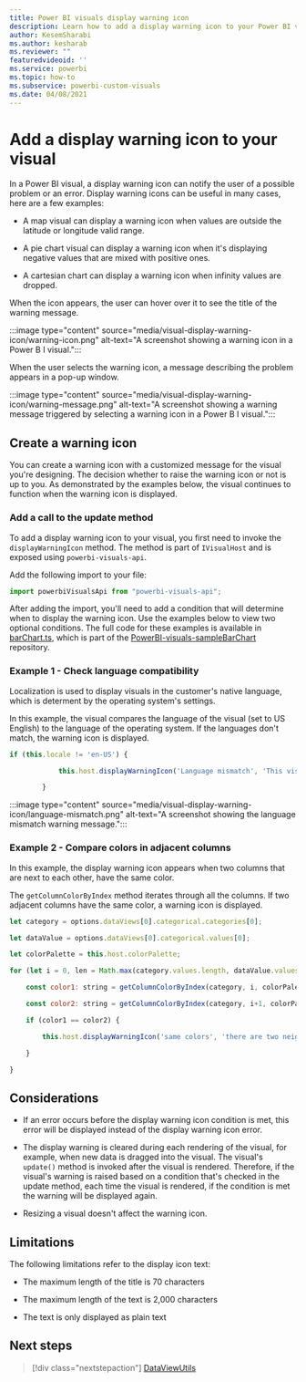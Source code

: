 ```yaml
---
title: Power BI visuals display warning icon
description: Learn how to add a display warning icon to your Power BI visual.
author: KesemSharabi
ms.author: kesharab
ms.reviewer: ""
featuredvideoid: ''
ms.service: powerbi
ms.topic: how-to
ms.subservice: powerbi-custom-visuals
ms.date: 04/08/2021
---
```


# Add a display warning icon to your visual

In a Power BI visual, a display warning icon can notify the user of a possible problem or an error. Display warning icons can be useful in many cases, here are a few examples:

* A map  visual can display a warning icon when values are outside the latitude or longitude valid range.

* A pie chart visual can display a warning icon when it's displaying negative values that are mixed with positive ones.

* A cartesian chart can display a warning icon when infinity values are dropped.

When the icon appears, the user can hover over it to see the title of the warning message.

:::image type="content" source="media/visual-display-warning-icon/warning-icon.png" alt-text="A screenshot showing a warning icon in a Power B I visual.":::

When the user selects the warning icon, a message describing the problem appears in a pop-up window.

:::image type="content" source="media/visual-display-warning-icon/warning-message.png" alt-text="A screenshot showing a warning message triggered by selecting a warning icon in a Power B I visual.":::

## Create a warning icon

You can create a warning icon with a customized message for the visual you're designing. The decision whether to raise the warning icon or not is up to you. As demonstrated by the examples below, the visual continues to function when the warning icon is displayed.

### Add a call to the update method

To add a display warning icon to your visual, you first need to invoke the `displayWarningIcon` method. The method is part of `IVisualHost` and is exposed using `powerbi-visuals-api`.

Add the following import to your file:

```javascript
import powerbiVisualsApi from "powerbi-visuals-api"; 
```

After adding the import, you'll need to add a condition that will determine when to display the warning icon. Use the examples below to view two optional conditions. The full code for these examples is available in [barChart.ts](https://github.com/microsoft/PowerBI-visuals-sampleBarChart/blob/master/src/barChart.ts), which is part of the [PowerBI-visuals-sampleBarChart](https://github.com/microsoft/PowerBI-visuals-sampleBarChart)  repository.

### Example 1 - Check language compatibility

Localization is used to display visuals in the customer's native language, which is determent by the operating system's settings.

In this example, the visual compares the language of the visual (set to US English) to the language of the operating system. If the languages don't match, the warning icon is displayed.

```javascript
if (this.locale != 'en-US') { 

            this.host.displayWarningIcon('Language mismatch', 'This visual does not support languages other than english. Please use US english as your browser language.'); 

        }
```

:::image type="content" source="media/visual-display-warning-icon/language-mismatch.png" alt-text="A screenshot showing the language mismatch warning message.":::

### Example 2 - Compare colors in adjacent columns  

In this example, the display warning icon appears when two columns that are next to each other, have the same color.

The `getColumnColorByIndex` method iterates through all the columns. If two adjacent columns have the same color, a warning icon is displayed.  

```javascript
let category = options.dataViews[0].categorical.categories[0]; 

let dataValue = options.dataViews[0].categorical.values[0]; 

let colorPalette = this.host.colorPalette; 

for (let i = 0, len = Math.max(category.values.length, dataValue.values.length); i < len-1; i++) { 

    const color1: string = getColumnColorByIndex(category, i, colorPalette); 

    const color2: string = getColumnColorByIndex(category, i+1, colorPalette); 

    if (color1 == color2) { 

        this.host.displayWarningIcon('same colors', 'there are two neighbor columns with the same color. please use the data color property to change it.'); 

    } 

} 
```

## Considerations

* If an error occurs before the display warning icon condition is met, this error will be displayed instead of the display warning icon error.

* The display warning is cleared during each rendering of the visual, for example, when new data is dragged into the visual. The visual's `update()` method is invoked after the visual is rendered. Therefore, if the visual's warning is raised based on a condition that's checked in the update method, each time the visual is rendered, if the condition is met the warning will be displayed again.

* Resizing a visual doesn't affect the warning icon.

## Limitations

The following limitations refer to the display icon text:

* The maximum length of the title is 70 characters

* The maximum length of the text is 2,000 characters

* The text is only displayed as plain text

## Next steps

>[!div class="nextstepaction"]
>[DataViewUtils](utils-dataview.md)
